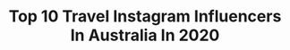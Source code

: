 ---
title: Top 10 Travel Instagram Influencers In Australia In 2020
description: >-
  Find top travel Instagram influencers in Australia in 2020. Most popular hashtags: #visitsydney #travelcouple #travel #sydney.
platform: Instagram
profiles:
  - username: "kellympreston"
    fullname: >-
      Kelly Preston
    location: "Australia"
    followers: 136567
    engagement: 683
    commentsToLikes: 0.046459
    id: ck0u1bzaxwhw00i199j4biujl
    verified: false
    hashtags: "#fitness, #freshface, #blueeyes, #styleinspo"
  - username: "_kassielee"
    fullname: >-
      KASSIE LEE 🇧🇧🇦🇺
    location: "Australia"
    followers: 10023
    engagement: 1007
    commentsToLikes: 0.106177
    id: ck8t3jy3a3i5y0j78dw5el6ea
    verified: false
    hashtags: "#milosgreece, #isolationcreation, #southwestaustralia, #visitaustralia"
  - username: "daniellissing"
    fullname: >-
      Daniel Lissing
    location: "Australia"
    followers: 272757
    engagement: 661
    commentsToLikes: 0.022117
    id: ck5q7aike0mh90i110xlv78bj
    verified: true
    hashtags: "#hawaii, #brotherandsister, #actor, #family"
  - username: "thatwanderlustboho"
    fullname: >-
      Hannah Jean ☽ Travel
    location: "Australia"
    followers: 10427
    engagement: 911
    commentsToLikes: 0.230963
    id: ck5qbv56bnjau0i11fq2jhy1q
    verified: false
    hashtags: "#sydneysider, #beautifulcambodia, #newzealandroadtrip, #sydney"
  - username: "love.christina.xo"
    fullname: >-
      ✨Christina✨
    location: "Australia"
    followers: 155448
    engagement: 412
    commentsToLikes: 0.092206
    id: ck13c84lqz1y50i192xk9bkvq
    verified: false
    hashtags: "#sydneyblogger, #mcaaustralia, #bondiboost, #biodegradable"
  - username: "jetsetmama"
    fullname: >-
      Claire Alexander-Johnston
    location: "Australia"
    followers: 122080
    engagement: 965
    commentsToLikes: 0.044909
    id: ck5hoq5gyq0ti0i11me6qpkin
    verified: false
    hashtags: "#andbins, #awkward, #citizensage, #babyblessing"
  - username: "jordanandjessica"
    fullname: >-
      Jordan & Jessica || Australia
    location: "Australia"
    followers: 8358
    engagement: 917
    commentsToLikes: 0.123769
    id: ck5hg389m0p190i11t3llae0o
    verified: false
    hashtags: "#torontodateideas, #torontoblogher, #ontariotourism, #campbellville"
  - username: "hautevoyages"
    fullname: >-
      Danielle & Jared
    location: "Australia"
    followers: 86635
    engagement: 380
    commentsToLikes: 0.091926
    id: ck6tvvs5yojvv0j71jofzb5hh
    verified: false
    hashtags: "#thecooltravel, #sydneyoperahouse, #prettylittlecities, #londonstyle"
  - username: "adamjhardy"
    fullname: >-
      A D A M  H A R D Y
    location: "Australia"
    followers: 33506
    engagement: 381
    commentsToLikes: 0.063284
    id: ck0u06ukfsubb0i19d6gqgr88
    verified: false
    hashtags: "#merryxmas, #wwmd, #whatwouldmaxxydo, #fbf"
  - username: "krystinesc"
    fullname: >-
      KRYSTINE ❀ Travel Girl
    location: "Australia"
    followers: 107036
    engagement: 342
    commentsToLikes: 0.051014
    id: ck0tviiu6bi8r0i19vn0eaw7y
    verified: false
    hashtags: "#citirewardsme, #38weekspregnant, #abouttime, #mamatobe"
---